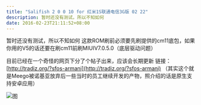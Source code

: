 ```yaml
---
title: "Salifish 2 0 0 10 for 红米1S联通电信3G版 02 22"
description: 暂时还没有测试，所以不知如何
date: 2016-02-23T21:11:52+08:00
---
```


暂时还没有测试，所以不知如何
这款ROM刷前必须要先刷提供的cm11底包，如果你用的V5的话还要在刷cm11前刷MIUIV7.0.5.0（底层驱动问题）

目前已经在一个奇怪的网页下分了个帖子出来，应该会长期更新
链接：[http://tradiz.org/?sfos-armani](http://tradiz.org/?sfos-armani)
（其实这个就是Meego被诺基亚放弃后一些当时的员工继续开发的产物，照介绍的话是原生支持安卓应用）

![图](https://attach.bbs.miui.com/forum/201602/23/000003jhpgght9kepggoe1.png.thumb.jpg)
